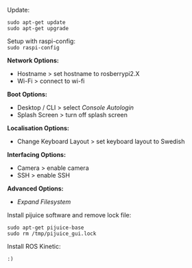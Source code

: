 Update:  
```
sudo apt-get update
sudo apt-get upgrade
```
  
Setup with raspi-config:  
```sudo raspi-config```  
  
**Network Options:**
* Hostname > set hostname to rosberrypi2.X  
* Wi-Fi > connect to wi-fi  

**Boot Options:**  
* Desktop / CLI > select *Console Autologin*  
* Splash Screen > turn off splash screen  

**Localisation Options:**  
* Change Keyboard Layout > set keyboard layout to Swedish  

**Interfacing Options:**  
* Camera > enable camera  
* SSH > enable SSH  

**Advanced Options:**  
* *Expand Filesystem*  
  
Install pijuice software and remove lock file:
```
sudo apt-get pijuice-base
sudo rm /tmp/pijuice_gui.lock
```  
  
Install ROS Kinetic:
```
:)
```
